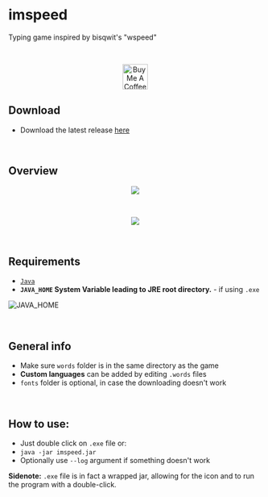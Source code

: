 # imspeed
Typing game inspired by bisqwit's "wspeed"

<br>  

<p align="center">
  <a href="https://www.buymeacoffee.com/maciekk" target="_blank"><img src="https://cdn.buymeacoffee.com/buttons/v2/default-black.png" alt="Buy Me A Coffee" height="50px"></a>
</p>

## Download

* Download the latest release [here](https://bit.ly/imspeed-releases)  

<br>

## Overview

<p align="center">
  <img width="auto" height="auto" src="https://user-images.githubusercontent.com/25122875/85625633-0da71b80-b66c-11ea-928f-b1fe94220b2a.jpg">
</p>  
<br>
<p align="center">
  <img width="auto" height="auto" src="https://user-images.githubusercontent.com/25122875/90965818-dcac6100-e4cb-11ea-9d74-20e80a79b3a7.jpg">
</p>

<br>

## Requirements

* [`Java`](https://www.java.com/download/)
* **`JAVA_HOME` System Variable leading to JRE root directory.** - if using `.exe`

![JAVA_HOME](https://user-images.githubusercontent.com/25122875/90809392-b054e100-e321-11ea-854e-09486aa8f21f.png)

<br>

## General info

* Make sure `words` folder is in the same directory as the game
* **Custom languages** can be added by editing `.words` files
* `fonts` folder is optional, in case the downloading doesn't work
   
<br>


## How to use:
  * Just double click on `.exe` file or:
  * `java -jar imspeed.jar`
  * Optionally use `--log` argument if something doesn't work
  
**Sidenote:** `.exe` file is in fact a wrapped jar, allowing for the icon and to run the program with a double-click.
<br>
